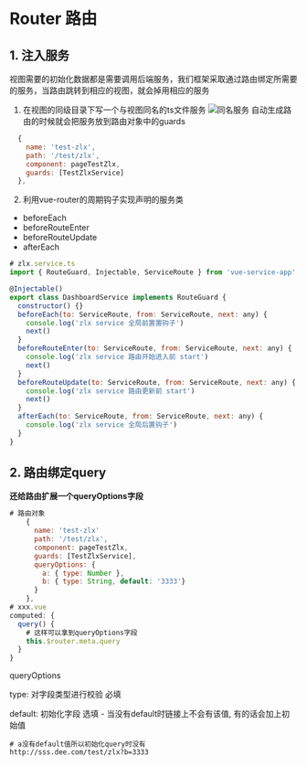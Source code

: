 # Router 路由

## 1. 注入服务
  视图需要的初始化数据都是需要调用后端服务，我们框架采取通过路由绑定所需要的服务，当路由跳转到相应的视图，就会掉用相应的服务
  1. 在视图的同级目录下写一个与视图同名的ts文件服务
  ![同名服务](https://static-s.styd.cn/201903191611/zhuru.png)
  自动生成路由的时候就会把服务放到路由对象中的guards
  ```js
    {
      name: 'test-zlx',
      path: '/test/zlx',
      component: pageTestZlx,
      guards: [TestZlxService]
    },
  ```
  2. 利用vue-router的周期钩子实现声明的服务类
  - beforeEach
  - beforeRouteEnter
  - beforeRouteUpdate
  - afterEach
  ```js
  # zlx.service.ts
  import { RouteGuard, Injectable, ServiceRoute } from 'vue-service-app'

  @Injectable()
  export class DashboardService implements RouteGuard {
    constructor() {}
    beforeEach(to: ServiceRoute, from: ServiceRoute, next: any) {
      console.log('zlx service 全局前置置钩子')
      next()
    }
    beforeRouteEnter(to: ServiceRoute, from: ServiceRoute, next: any) {
      console.log('zlx service 路由开始进入前 start')
      next()
    }
    beforeRouteUpdate(to: ServiceRoute, from: ServiceRoute, next: any) {
      console.log('zlx service 路由更新前 start')
      next()
    }
    afterEach(to: ServiceRoute, from: ServiceRoute, next: any) {
      console.log('zlx service 全局后置钩子')
    }
  }
  ```
## 2. 路由绑定query
**还给路由扩展一个queryOptions字段**
```js
# 路由对象
    {
      name: 'test-zlx'
      path: '/test/zlx',
      component: pageTestZlx,
      guards: [TestZlxService],
      queryOptions: {
        a: { type: Number },
        b: { type: String, default: '3333'}
      }
    },
# xxx.vue
computed: {
  query() {
    # 这样可以拿到queryOptions字段
    this.$router.meta.query
  }
}
```
queryOptions

type: 对字段类型进行校验 必填

default: 初始化字段 选填
    - 当没有default时链接上不会有该值, 有的话会加上初始值
  
  ```
  # a没有default值所以初始化query时没有
  http://sss.dee.com/test/zlx?b=3333
  ```

